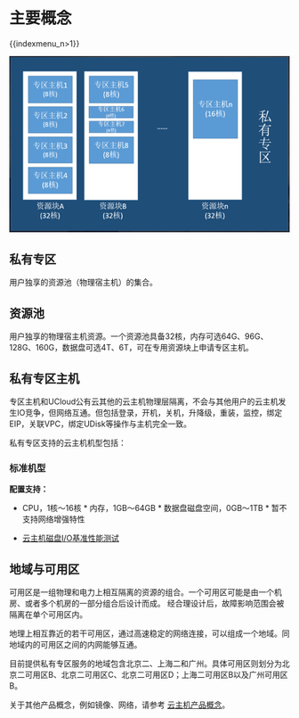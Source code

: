 # 主要概念

{{indexmenu_n>1}}

![image](/images/concepts.png)

## 私有专区

用户独享的资源池（物理宿主机）的集合。

## 资源池

用户独享的物理宿主机资源。一个资源池具备32核，内存可选64G、96G、128G、160G，数据盘可选4T、6T，可在专用资源块上申请专区主机。

## 私有专区主机

专区主机和UCloud公有云其他的云主机物理层隔离，不会与其他用户的云主机发生IO竞争，但网络互通。但包括登录，开机，关机，升降级，重装，监控，绑定EIP，关联VPC，绑定UDisk等操作与主机完全一致。

私有专区支持的云主机机型包括：

### 标准机型

**配置支持：**

* CPU，1核～16核 \* 内存，1GB～64GB \* 数据盘磁盘空间，0GB～1TB \* 暂不支持网络增强特性

- [云主机磁盘I/O基准性能测试](..//uhost/testdata/io_uhost)

## 地域与可用区

可用区是一组物理和电力上相互隔离的资源的组合。一个可用区可能是由一个机房、或者多个机房的一部分组合后设计而成。
经合理设计后，故障影响范围会被隔离在单个可用区内。

地理上相互靠近的若干可用区，通过高速稳定的网络连接，可以组成一个地域。同地域内的可用区之间的内网能够互通。

目前提供私有专区服务的地域包含北京二、上海二和广州。具体可用区则划分为北京二可用区B、北京二可用区C、北京二可用区D；上海二可用区B以及广州可用区B。

关于其他产品概念，例如镜像、网络，请参考 [云主机产品概念](..//uhost/introduction/index)。
